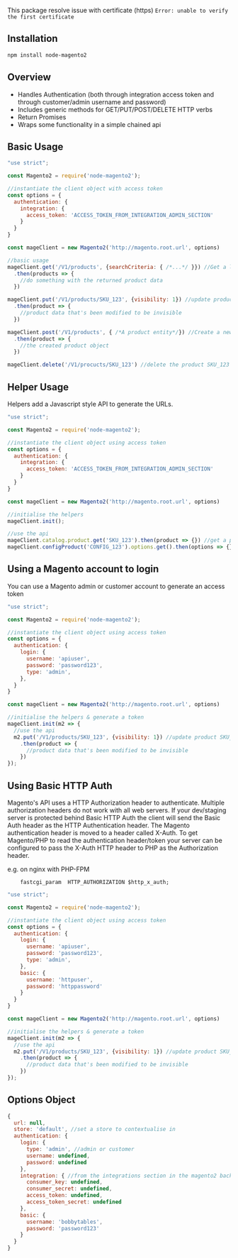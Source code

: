 This package resolve issue with certificate (https)
```Error: unable to verify the first certificate```

## Installation
```bash
npm install node-magento2
```

## Overview
 - Handles Authentication (both through integration access token and through customer/admin username and password)
 - Includes generic methods for GET/PUT/POST/DELETE HTTP verbs
 - Return Promises
 - Wraps some functionality in a simple chained api

## Basic Usage
```javascript
"use strict";

const Magento2 = require('node-magento2');

//instantiate the client object with access token
const options = {
  authentication: {
    integration: {
      access_token: 'ACCESS_TOKEN_FROM_INTEGRATION_ADMIN_SECTION'
    }
  }
}

const mageClient = new Magento2('http://magento.root.url', options)

//basic usage
mageClient.get('/V1/products', {searchCriteria: { /*...*/ }}) //Get a list of all products
  .then(products => {
    //do something with the returned product data
  })

mageClient.put('/V1/products/SKU_123', {visibility: 1}) //update product SKU_123
  .then(product => {
    //product data that's been modified to be invisible
  })

mageClient.post('/V1/products', { /*A product entity*/}) //Create a new product
  .then(product => {
    //the created product object
  })

mageClient.delete('/V1/procucts/SKU_123') //delete the product SKU_123
```

## Helper Usage
Helpers add a Javascript style API to generate the URLs.

```javascript
"use strict";

const Magento2 = require('node-magento2');

//instantiate the client object using access token
const options = {
  authentication: {
    integration: {
      access_token: 'ACCESS_TOKEN_FROM_INTEGRATION_ADMIN_SECTION'
    }
  }
}

const mageClient = new Magento2('http://magento.root.url', options)

//initialise the helpers
mageClient.init();

//use the api
mageClient.catalog.product.get('SKU_123').then(product => {}) //get a product
mageClient.configProduct('CONFIG_123').options.get().then(options => {}) //get the options for a configurable
```
 
## Using a Magento account to login 
You can use a Magento admin or customer account to generate an access token

```javascript
"use strict";

const Magento2 = require('node-magento2');

//instantiate the client object using access token
const options = {
  authentication: {
    login: {
      username: 'apiuser',
      password: 'password123',
      type: 'admin',
    },
  }
}

const mageClient = new Magento2('http://magento.root.url', options)

//initialise the helpers & generate a token
mageClient.init(m2 => {
  //use the api 
  m2.put('/V1/products/SKU_123', {visibility: 1}) //update product SKU_123
    .then(product => {
      //product data that's been modified to be invisible
    })
});
```
## Using Basic HTTP Auth
Magento's API uses a HTTP Authorization header to authenticate.
Multiple authorization headers do not work with all web servers.
If your dev/staging server is protected behind Basic HTTP Auth the client will send the Basic Auth header as the HTTP Authentication header.
The Magento authentication header is moved to a header called X-Auth.
To get Magento/PHP to read the authentication header/token your server can be configured to pass the X-Auth HTTP header to PHP as the Authorization header.

e.g. on nginx with PHP-FPM

```shell
    fastcgi_param  HTTP_AUTHORIZATION $http_x_auth;
```

```javascript
"use strict";

const Magento2 = require('node-magento2');

//instantiate the client object using access token
const options = {
  authentication: {
    login: {
      username: 'apiuser',
      password: 'password123',
      type: 'admin',
    },
    basic: {
      username: 'httpuser',
      password: 'httppassword'
    }
  }
}

const mageClient = new Magento2('http://magento.root.url', options)

//initialise the helpers & generate a token
mageClient.init(m2 => {
  //use the api 
  m2.put('/V1/products/SKU_123', {visibility: 1}) //update product SKU_123
    .then(product => {
      //product data that's been modified to be invisible
    })
});
```
 
## Options Object

```javascript
{
  url: null,
  store: 'default', //set a store to contextualise in
  authentication: {
    login: {
      type: 'admin', //admin or customer
      username: undefined,
      password: undefined
    },
    integration: { //from the integrations section in the magento2 backend
      consumer_key: undefined,
      consumer_secret: undefined,
      access_token: undefined,
      access_token_secret: undefined
    },
    basic: {
      username: 'bobbytables',
      password: 'password123'
    }
  }
}
```
